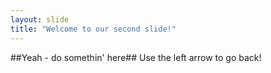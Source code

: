 ```yaml
---
layout: slide
title: "Welcome to our second slide!"
---
```

##Yeah - do somethin' here##
Use the left arrow to go back!
